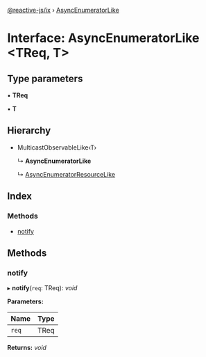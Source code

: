 [@reactive-js/ix](../README.md) › [AsyncEnumeratorLike](asyncenumeratorlike.md)

# Interface: AsyncEnumeratorLike <**TReq, T**>

## Type parameters

▪ **TReq**

▪ **T**

## Hierarchy

* MulticastObservableLike‹T›

  ↳ **AsyncEnumeratorLike**

  ↳ [AsyncEnumeratorResourceLike](asyncenumeratorresourcelike.md)

## Index

### Methods

* [notify](asyncenumeratorlike.md#notify)

## Methods

###  notify

▸ **notify**(`req`: TReq): *void*

**Parameters:**

Name | Type |
------ | ------ |
`req` | TReq |

**Returns:** *void*
